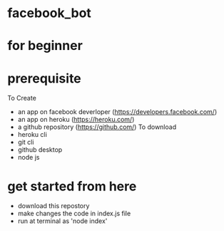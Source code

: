 # facebook_bot 
# for beginner

# prerequisite
To Create
  - an app on facebook deverloper (https://developers.facebook.com/)
  - an app on heroku (https://heroku.com/)
  - a github repository (https://github.com/)
 To download 
   - heroku cli
   - git cli
   - github desktop
   - node js
   
 # get started from here
 
 - download this repostory
 - make changes the code in index.js file
 - run at terminal as 'node index'
 
 


